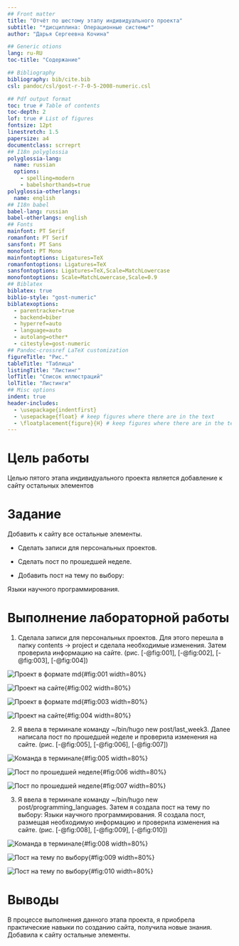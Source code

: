 ```yaml
---
## Front matter
title: "Отчёт по шестому этапу индивидуального проекта"
subtitle: "*дисциплина: Операционные системы*"
author: "Дарья Сергеевна Кочина"

## Generic otions
lang: ru-RU
toc-title: "Содержание"

## Bibliography
bibliography: bib/cite.bib
csl: pandoc/csl/gost-r-7-0-5-2008-numeric.csl

## Pdf output format
toc: true # Table of contents
toc-depth: 2
lof: true # List of figures
fontsize: 12pt
linestretch: 1.5
papersize: a4
documentclass: scrreprt
## I18n polyglossia
polyglossia-lang:
  name: russian
  options:
	- spelling=modern
	- babelshorthands=true
polyglossia-otherlangs:
  name: english
## I18n babel
babel-lang: russian
babel-otherlangs: english
## Fonts
mainfont: PT Serif
romanfont: PT Serif
sansfont: PT Sans
monofont: PT Mono
mainfontoptions: Ligatures=TeX
romanfontoptions: Ligatures=TeX
sansfontoptions: Ligatures=TeX,Scale=MatchLowercase
monofontoptions: Scale=MatchLowercase,Scale=0.9
## Biblatex
biblatex: true
biblio-style: "gost-numeric"
biblatexoptions:
  - parentracker=true
  - backend=biber
  - hyperref=auto
  - language=auto
  - autolang=other*
  - citestyle=gost-numeric
## Pandoc-crossref LaTeX customization
figureTitle: "Рис."
tableTitle: "Таблица"
listingTitle: "Листинг"
lofTitle: "Список иллюстраций"
lolTitle: "Листинги"
## Misc options
indent: true
header-includes:
  - \usepackage{indentfirst}
  - \usepackage{float} # keep figures where there are in the text
  - \floatplacement{figure}{H} # keep figures where there are in the text
---
```


# Цель работы

Целью пятого этапа индивидуального проекта является добавление к сайту остальных элементов

# Задание

Добавить к сайту все остальные элементы.

- Сделать записи для персональных проектов.

- Сделать пост по прошедшей неделе.

- Добавить пост на тему по выбору:

Языки научного программирования.

# Выполнение лабораторной работы

1. Сделала записи для персональных проектов. Для этого перешла в папку contents -> project и сделала необходимые изменения. Затем проверила информацию на сайте. (рис. [-@fig:001], [-@fig:002], [-@fig:003], [-@fig:004])

![Проект в формате md](image/Рис.1.png){#fig:001 width=80%}

![Проект на сайте](image/Рис.2.png){#fig:002 width=80%}

![Проект в формате md](image/Рис.3.png){#fig:003 width=80%}

![Проект на сайте](image/Рис.4.png){#fig:004 width=80%}

2. Я ввела в терминале команду ~/bin/hugo new post/last_week3. Далее написала пост по прошедшей неделе и проверила изменения на сайте. (рис. [-@fig:005], [-@fig:006], [-@fig:007])

![Команда в терминале](image/Рис.5.png){#fig:005 width=80%}

![Пост по прошедшей неделе](image/Рис.6.png){#fig:006 width=80%}

![Пост по прошедшей неделе](image/Рис.7.png){#fig:007 width=80%}

3. Я ввела в терминале команду ~/bin/hugo new post/programming_languages. Затем я создала пост на тему по выбору: Языки научного программирования. Я создала пост, размещая необходимую информацию и проверила изменения на сайте. (рис. [-@fig:008], [-@fig:009], [-@fig:010])

![Команда в терминале](image/Рис.8.png){#fig:008 width=80%}

![Пост на тему по выбору](image/Рис.9.png){#fig:009 width=80%}

![Пост на тему по выбору](image/Рис.10.png){#fig:010 width=80%}

# Выводы

В процессе выполнения данного этапа проекта, я приобрела практические навыки по созданию сайта, получила новые знания. Добавила к сайту остальные элементы.

